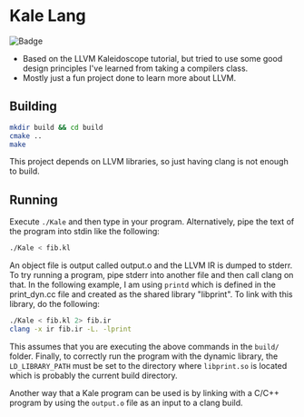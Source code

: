 # Kale Lang

![Badge](https://github.com/adaminsky/Kale-lang/workflows/CI/badge.svg)

- Based on the LLVM Kaleidoscope tutorial, but tried to use some good design
  principles I've learned from taking a compilers class.
- Mostly just a fun project done to learn more about LLVM.

## Building

```sh
mkdir build && cd build
cmake ..
make
```

This project depends on LLVM libraries, so just having clang is not enough to
build.

## Running

Execute `./Kale` and then type in your program. Alternatively, pipe the text of
the program into stdin like the following:

```sh
./Kale < fib.kl
```

An object file is output called output.o and the LLVM IR is dumped to stderr.
To try running a program, pipe stderr into another file and then call
clang on that. In the following example, I am using `printd` which is defined
in the print\_dyn.cc file and created as the shared library "libprint". To
link with this library, do the following:

```sh
./Kale < fib.kl 2> fib.ir
clang -x ir fib.ir -L. -lprint
```

This assumes that you are executing the above commands in the `build/` folder.
Finally, to correctly run the program with the dynamic library, the
`LD_LIBRARY_PATH` must be set to the directory where `libprint.so` is located
which is probably the current build directory.

Another way that a Kale program can be used is by linking with a C/C++
program by using the `output.o` file as an input to a clang build.
